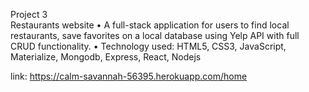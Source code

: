 Project 3  
Restaurants website
• A full-stack application for users to find local restaurants, save favorites on a local database using Yelp API with
full CRUD functionality.
• Technology used: HTML5, CSS3, JavaScript, Materialize, Mongodb, Express, React, Nodejs 

link:
https://calm-savannah-56395.herokuapp.com/home

